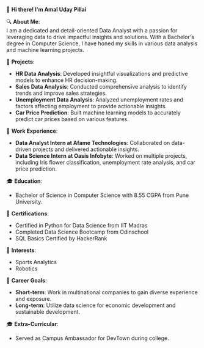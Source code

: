 👋 **Hi there! I'm Amal Uday Pillai**

🔍 **About Me**:  
I am a dedicated and detail-oriented Data Analyst with a passion for leveraging data to drive impactful insights and solutions. With a Bachelor's degree in Computer Science, I have honed my skills in various data analysis and machine learning projects.

🚀 **Projects**:
- **HR Data Analysis**: Developed insightful visualizations and predictive models to enhance HR decision-making.
- **Sales Data Analysis**: Conducted comprehensive analysis to identify trends and improve sales strategies.
- **Unemployment Data Analysis**: Analyzed unemployment rates and factors affecting employment to provide actionable insights.
- **Car Price Prediction**: Built machine learning models to accurately predict car prices based on various features.

💼 **Work Experience**:
- **Data Analyst Intern at Afame Technologies**: Collaborated on data-driven projects and delivered actionable insights.
- **Data Science Intern at Oasis Infobyte**: Worked on multiple projects, including Iris flower classification, unemployment rate analysis, and car price prediction.

🎓 **Education**:
- Bachelor of Science in Computer Science with 8.55 CGPA from Pune University.

📜 **Certifications**:
- Certified in Python for Data Science from IIT Madras
- Completed Data Science Bootcamp from Odinschool
- SQL Basics Certified by HackerRank

🌟 **Interests**:
- Sports Analytics
- Robotics

🌱 **Career Goals**:
- **Short-term**: Work in multinational companies to gain diverse experience and exposure.
- **Long-term**: Utilize data science for economic development and sustainable development.

🎓 **Extra-Curricular**:
- Served as Campus Ambassador for DevTown during college.

